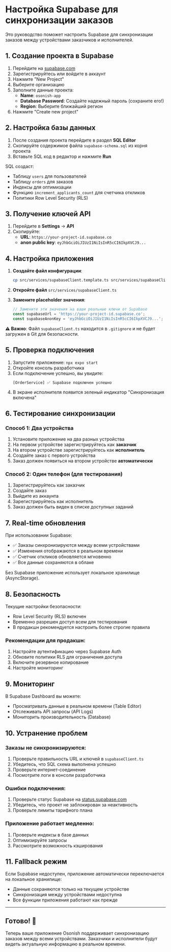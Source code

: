 # Настройка Supabase для синхронизации заказов

Это руководство поможет настроить Supabase для синхронизации заказов между устройствами заказчиков и исполнителей.

## 1. Создание проекта в Supabase

1. Перейдите на [supabase.com](https://supabase.com)
2. Зарегистрируйтесь или войдите в аккаунт
3. Нажмите "New Project"
4. Выберите организацию
5. Заполните данные проекта:
   - **Name**: `osonish-app`
   - **Database Password**: Создайте надежный пароль (сохраните его!)
   - **Region**: Выберите ближайший регион
6. Нажмите "Create new project"

## 2. Настройка базы данных

1. После создания проекта перейдите в раздел **SQL Editor**
2. Скопируйте содержимое файла `supabase-schema.sql` из корня проекта
3. Вставьте SQL код в редактор и нажмите **Run**

SQL создаст:
- Таблицу `users` для пользователей
- Таблицу `orders` для заказов
- Индексы для оптимизации
- Функцию `increment_applicants_count` для счетчика откликов
- Политики Row Level Security (RLS)

## 3. Получение ключей API

1. Перейдите в **Settings** → **API**
2. Скопируйте:
   - **URL**: `https://your-project-id.supabase.co`
   - **anon public key**: `eyJhbGciOiJIUzI1NiIsInR5cCI6IkpXVCJ9...`

## 4. Настройка приложения

1. **Создайте файл конфигурации**:
   ```bash
   cp src/services/supabaseClient.template.ts src/services/supabaseClient.ts
   ```

2. **Откройте файл** `src/services/supabaseClient.ts`

3. **Замените placeholder значения**:
   ```typescript
   // Замените эти значения на ваши реальные ключи от Supabase
   const supabaseUrl = 'https://your-project-id.supabase.co';
   const supabaseAnonKey = 'eyJhbGciOiJIUzI1NiIsInR5cCI6IkpXVCJ9...';
   ```

**⚠️ Важно**: Файл `supabaseClient.ts` находится в `.gitignore` и не будет загружен в Git для безопасности.

## 5. Проверка подключения

1. Запустите приложение: `npx expo start`
2. Откройте консоль разработчика
3. Если подключение успешно, вы увидите:
   ```
   [OrderService] ✅ Supabase подключен успешно
   ```
4. В экране исполнителя появится зеленый индикатор "Синхронизация включена"

## 6. Тестирование синхронизации

### Способ 1: Два устройства
1. Установите приложение на два разных устройства
2. На первом устройстве зарегистрируйтесь как **заказчик**
3. На втором устройстве зарегистрируйтесь как **исполнитель**
4. Создайте заказ с первого устройства
5. Заказ должен появиться на втором устройстве **автоматически**

### Способ 2: Один телефон (для тестирования)
1. Зарегистрируйтесь как заказчик
2. Создайте заказ
3. Выйдите из аккаунта
4. Зарегистрируйтесь как исполнитель
5. Заказ должен быть виден в списке доступных заданий

## 7. Real-time обновления

При использовании Supabase:
- ✅ Заказы синхронизируются между всеми устройствами
- ✅ Изменения отображаются в реальном времени
- ✅ Счетчик откликов обновляется мгновенно
- ✅ Все данные сохраняются в облаке

Без Supabase приложение использует локальное хранилище (AsyncStorage).

## 8. Безопасность

Текущие настройки безопасности:
- Row Level Security (RLS) включен
- Временно разрешен доступ всем для тестирования
- В продакшн рекомендуется настроить более строгие правила

### Рекомендации для продакшн:

1. Настройте аутентификацию через Supabase Auth
2. Обновите политики RLS для ограничения доступа
3. Включите резервное копирование
4. Настройте мониторинг

## 9. Мониторинг

В Supabase Dashboard вы можете:
- Просматривать данные в реальном времени (Table Editor)
- Отслеживать API запросы (API Logs)
- Мониторить производительность (Database)

## 10. Устранение проблем

### Заказы не синхронизируются:
1. Проверьте правильность URL и ключей в `supabaseClient.ts`
2. Убедитесь, что SQL схема выполнена успешно
3. Проверьте интернет-соединение
4. Посмотрите логи в консоли разработчика

### Ошибки подключения:
1. Проверьте статус Supabase на [status.supabase.com](https://status.supabase.com)
2. Убедитесь, что проект не заблокирован за неактивность
3. Проверьте лимиты тарифного плана

### Приложение работает медленно:
1. Проверьте индексы в базе данных
2. Оптимизируйте запросы
3. Рассмотрите возможность кэширования

## 11. Fallback режим

Если Supabase недоступен, приложение автоматически переключается на локальное хранилище:
- Данные сохраняются только на текущем устройстве
- Синхронизация между устройствами недоступна
- Все функции приложения работают как прежде

---

## Готово! 🎉

Теперь ваше приложение Osonish поддерживает синхронизацию заказов между всеми устройствами. Заказчики и исполнители будут видеть актуальную информацию в реальном времени. 